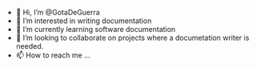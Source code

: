 - 👋 Hi, I’m @GotaDeGuerra
- 👀 I’m interested in writing documentation
- 🌱 I’m currently learning software documentation
- 💞️ I’m looking to collaborate on projects where a documetation writer is needed.
- 📫 How to reach me ...

<!---
GotaDeGuerra/GotaDeGuerra is a ✨ special ✨ repository because its `README.md` (this file) appears on your GitHub profile.
You can click the Preview link to take a look at your changes.
--->
